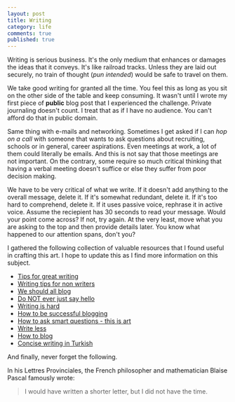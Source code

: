 ```yaml
---
layout: post
title: Writing
category: life
comments: true
published: true
---
```


Writing is serious business. It's the only medium that enhances or damages the ideas that it conveys. It's like railroad tracks. Unless they are laid out securely, no train of thought (*pun intended*) would be safe to travel on them.

We take good writing for granted all the time. You feel this as long as you sit on the other side of the table and keep consuming. It wasn't until I wrote my first piece of **public** blog post that I experienced the challenge. Private journaling doesn't count. I treat that as if I have no audience. You can't afford do that in public domain.

Same thing with e-mails and networking. Sometimes I get asked if I can *hop on a call* with someone that wants to ask questions about recruiting, schools or in general, career aspirations. Even meetings at work, a lot of them could literally be emails. And this is not say that those meetings are not important. On the contrary, some require so much critical thinking that having a verbal meeting doesn't suffice or else they suffer from poor decision making.

We have to be very critical of what we write. If it doesn't add anything to the overall message, delete it. If it's somewhat redundant, delete it. If it's too hard to comprehend, delete it. If it uses passive voice, rephrase it in active voice. Assume the reciepient has 30 seconds to read your message. Would your point come across? If not, try again. At the very least, move what you are asking to the top and then provide details later. You know what happened to our attention spans, don't you?

I gathered the following collection of valuable resources that I found useful in crafting this art. I hope to update this as I find more information on this subject.

- [Tips for great writing](http://web.archive.org/web/20050403185924/http://www.testing.com/cgi-bin/blog/2004/11/16)
- [Writing tips for non writers](https://whatever.scalzi.com/2006/02/12/writing-tips-for-non-writers-who-dont-want-to-work-at-writing/)
- [We should all blog](https://sites.google.com/site/steveyegge2/you-should-write-blogs)
- [Do NOT ever just say hello](https://www.nohello.com/)
- [Writing is hard](https://blog.codinghorror.com/fear-of-writing/)
- [How to be successful blogging](https://blog.codinghorror.com/how-to-achieve-ultimate-blog-success-in-one-easy-step/)
- [How to ask smart questions - this is art](http://www.catb.org/esr/faqs/smart-questions.html)
- [Write less](https://www.npr.org/sections/13.7/2014/02/03/270680304/this-could-have-been-shorter#:~:text=In%20his%20Lettres%20Provinciales%2C%20the,did%20not%20have%20the%20time.)
- [How to blog](https://blog.codinghorror.com/blogging-about-blogging/)
- [Concise writing in Turkish](https://twitter.com/tamer_avci/status/1242528726350323713)


And finally, never forget the following. 

In his Lettres Provinciales, the French philosopher and mathematician Blaise Pascal famously wrote:

> I would have written a shorter letter, but I did not have the time.
